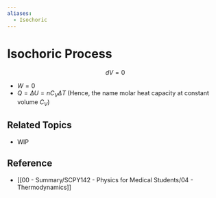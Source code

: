 ```yaml
---
aliases:
  - Isochoric
---
```


# Isochoric Process

$$
dV=0
$$

- $W=0$
- $Q=\Delta U=nC_{V}\Delta T$ (Hence, the name molar heat capacity at constant volume $C_{V}$)

## Related Topics

- WIP

## Reference

- [[00 - Summary/SCPY142 - Physics for Medical Students/04 - Thermodynamics]]
